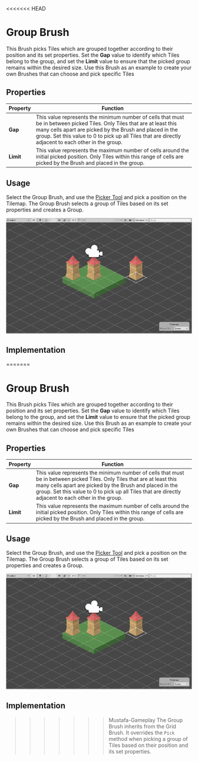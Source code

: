 <<<<<<< HEAD
# Group Brush

This Brush picks Tiles which are grouped together according to their position and its set properties. Set the __Gap__ value to identify which Tiles belong to the group, and set the __Limit__ value to ensure that the picked group remains within the desired size. Use this Brush as an example to create your own Brushes that can choose and pick specific Tiles 

## Properties

| Property  | Function                                                     |
| --------- | ------------------------------------------------------------ |
| __Gap__   | This value represents the minimum number of cells that must be in between picked Tiles. Only Tiles that are at least this many cells apart are picked by the Brush and placed in the group. Set this value to 0 to pick up all Tiles that are directly adjacent to each other in the group. |
| __Limit__ | This value represents the maximum number of cells around the initial picked position. Only Tiles within this range of cells are picked by the Brush and placed in the group. |

## Usage

Select the Group Brush, and use the [Picker Tool](https://docs.unity3d.com/Manual/Tilemap-Painting.html#Picker) and pick a position on the Tilemap. The Group Brush selects a group of Tiles based on its set properties and creates a Group.

![Scene View with Group Brush](images/GroupBrush.png)

## Implementation

=======
# Group Brush

This Brush picks Tiles which are grouped together according to their position and its set properties. Set the __Gap__ value to identify which Tiles belong to the group, and set the __Limit__ value to ensure that the picked group remains within the desired size. Use this Brush as an example to create your own Brushes that can choose and pick specific Tiles 

## Properties

| Property  | Function                                                     |
| --------- | ------------------------------------------------------------ |
| __Gap__   | This value represents the minimum number of cells that must be in between picked Tiles. Only Tiles that are at least this many cells apart are picked by the Brush and placed in the group. Set this value to 0 to pick up all Tiles that are directly adjacent to each other in the group. |
| __Limit__ | This value represents the maximum number of cells around the initial picked position. Only Tiles within this range of cells are picked by the Brush and placed in the group. |

## Usage

Select the Group Brush, and use the [Picker Tool](https://docs.unity3d.com/Manual/Tilemap-Painting.html#Picker) and pick a position on the Tilemap. The Group Brush selects a group of Tiles based on its set properties and creates a Group.

![Scene View with Group Brush](images/GroupBrush.png)

## Implementation

>>>>>>> Mustafa-Gameplay
The Group Brush inherits from the Grid Brush. It overrides the `Pick` method when picking a group of Tiles based on their position and its set properties.